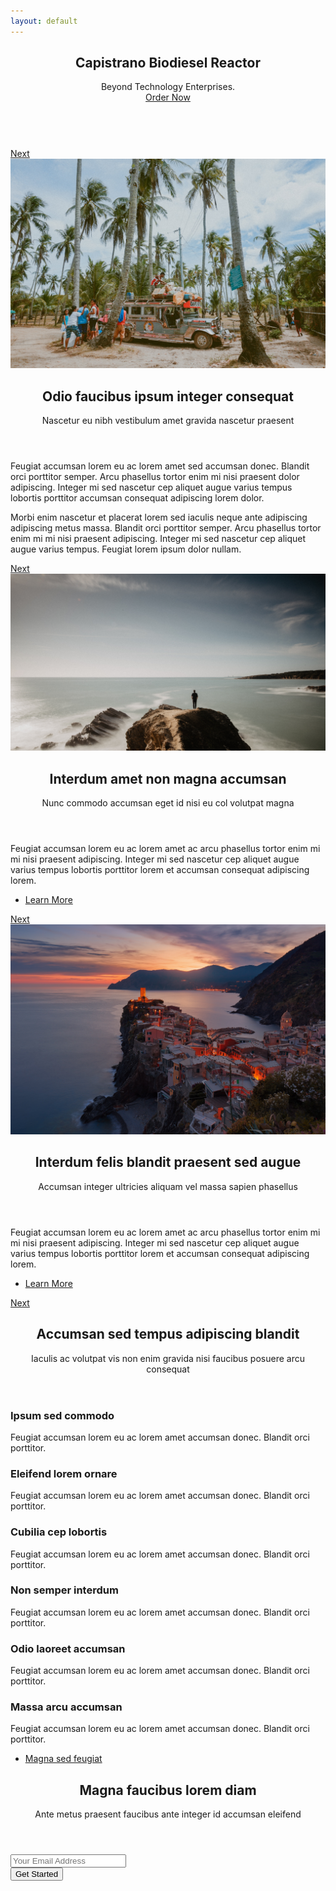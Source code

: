 ```yaml
---
layout: default
---
```

<!-- Banner -->
<section id="banner">
  <div class="content">
    <header>
      <h2>Capistrano Biodiesel Reactor</h2>
      <p>Beyond Technology Enterprises. <br />
      <a href="">Order Now</a></p>
    </header>
    <span class="image"><img src="{{ site.baseurl }}{% link images/pic01.jpg %}" alt="" /></span>
  </div>
  <a href="#one" class="goto-next scrolly">Next</a>
</section>
<!-- One -->
<section id="one" class="spotlight style1 bottom">
  <span class="image fit main"><img src="images/pic02.jpg" alt="" /></span>
  <div class="content">
    <div class="container">
      <div class="row">
        <div class="4u 12u$(medium)">
          <header>
            <h2>Odio faucibus ipsum integer consequat</h2>
            <p>Nascetur eu nibh vestibulum amet gravida nascetur praesent</p>
          </header>
        </div>
        <div class="4u 12u$(medium)">
          <p>Feugiat accumsan lorem eu ac lorem amet sed accumsan donec.
          Blandit orci porttitor semper. Arcu phasellus tortor enim mi
          nisi praesent dolor adipiscing. Integer mi sed nascetur cep aliquet
          augue varius tempus lobortis porttitor accumsan consequat
          adipiscing lorem dolor.</p>
        </div>
        <div class="4u$ 12u$(medium)">
          <p>Morbi enim nascetur et placerat lorem sed iaculis neque ante
          adipiscing adipiscing metus massa. Blandit orci porttitor semper.
          Arcu phasellus tortor enim mi mi nisi praesent adipiscing. Integer
          mi sed nascetur cep aliquet augue varius tempus. Feugiat lorem
          ipsum dolor nullam.</p>
        </div>
      </div>
    </div>
  </div>
  <a href="#two" class="goto-next scrolly">Next</a>
</section>
<!-- Two -->
<section id="two" class="spotlight style2 right">
  <span class="image fit main"><img src="images/pic03.jpg" alt="" /></span>
  <div class="content">
    <header>
      <h2>Interdum amet non magna accumsan</h2>
      <p>Nunc commodo accumsan eget id nisi eu col volutpat magna</p>
    </header>
    <p>Feugiat accumsan lorem eu ac lorem amet ac arcu phasellus tortor enim mi mi nisi praesent adipiscing. Integer mi sed nascetur cep aliquet augue varius tempus lobortis porttitor lorem et accumsan consequat adipiscing lorem.</p>
    <ul class="actions">
      <li><a href="#" class="button">Learn More</a></li>
    </ul>
  </div>
  <a href="#three" class="goto-next scrolly">Next</a>
</section>
<!-- Three -->
<section id="three" class="spotlight style3 left">
  <span class="image fit main bottom"><img src="images/pic04.jpg" alt="" /></span>
  <div class="content">
    <header>
      <h2>Interdum felis blandit praesent sed augue</h2>
      <p>Accumsan integer ultricies aliquam vel massa sapien phasellus</p>
    </header>
    <p>Feugiat accumsan lorem eu ac lorem amet ac arcu phasellus tortor enim mi mi nisi praesent adipiscing. Integer mi sed nascetur cep aliquet augue varius tempus lobortis porttitor lorem et accumsan consequat adipiscing lorem.</p>
    <ul class="actions">
      <li><a href="#" class="button">Learn More</a></li>
    </ul>
  </div>
  <a href="#four" class="goto-next scrolly">Next</a>
</section>
<!-- Four -->
<section id="four" class="wrapper style1 special fade-up">
  <div class="container">
    <header class="major">
      <h2>Accumsan sed tempus adipiscing blandit</h2>
      <p>Iaculis ac volutpat vis non enim gravida nisi faucibus posuere arcu consequat</p>
    </header>
    <div class="box alt">
      <div class="row uniform">
        <section class="4u 6u(medium) 12u$(xsmall)">
          <span class="icon alt major fa-area-chart"></span>
          <h3>Ipsum sed commodo</h3>
          <p>Feugiat accumsan lorem eu ac lorem amet accumsan donec. Blandit orci porttitor.</p>
        </section>
        <section class="4u 6u$(medium) 12u$(xsmall)">
          <span class="icon alt major fa-comment"></span>
          <h3>Eleifend lorem ornare</h3>
          <p>Feugiat accumsan lorem eu ac lorem amet accumsan donec. Blandit orci porttitor.</p>
        </section>
        <section class="4u$ 6u(medium) 12u$(xsmall)">
          <span class="icon alt major fa-flask"></span>
          <h3>Cubilia cep lobortis</h3>
          <p>Feugiat accumsan lorem eu ac lorem amet accumsan donec. Blandit orci porttitor.</p>
        </section>
        <section class="4u 6u$(medium) 12u$(xsmall)">
          <span class="icon alt major fa-paper-plane"></span>
          <h3>Non semper interdum</h3>
          <p>Feugiat accumsan lorem eu ac lorem amet accumsan donec. Blandit orci porttitor.</p>
        </section>
        <section class="4u 6u(medium) 12u$(xsmall)">
          <span class="icon alt major fa-file"></span>
          <h3>Odio laoreet accumsan</h3>
          <p>Feugiat accumsan lorem eu ac lorem amet accumsan donec. Blandit orci porttitor.</p>
        </section>
        <section class="4u$ 6u$(medium) 12u$(xsmall)">
          <span class="icon alt major fa-lock"></span>
          <h3>Massa arcu accumsan</h3>
          <p>Feugiat accumsan lorem eu ac lorem amet accumsan donec. Blandit orci porttitor.</p>
        </section>
      </div>
    </div>
    <footer class="major">
      <ul class="actions">
        <li><a href="#" class="button">Magna sed feugiat</a></li>
      </ul>
    </footer>
  </div>
</section>
<!-- Five -->
<section id="five" class="wrapper style2 special fade">
  <div class="container">
    <header>
      <h2>Magna faucibus lorem diam</h2>
      <p>Ante metus praesent faucibus ante integer id accumsan eleifend</p>
    </header>
    <form method="post" action="#" class="container 50%">
      <div class="row uniform 50%">
        <div class="8u 12u$(xsmall)"><input type="email" name="email" id="email" placeholder="Your Email Address" /></div>
        <div class="4u$ 12u$(xsmall)"><input type="submit" value="Get Started" class="fit special" /></div>
      </div>
    </form>
  </div>
</section>
